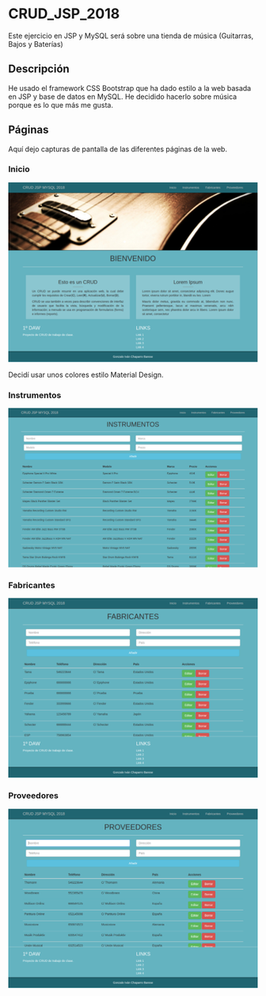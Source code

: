 # CRUD_JSP_2018

Este ejercicio en JSP y MySQL será sobre una tienda de música (Guitarras, Bajos y Baterías)



## Descripción

He usado el framework CSS Bootstrap que ha dado estilo a la web basada en JSP y base de datos en MySQL.
He decidido hacerlo sobre música porque es lo que más me gusta.



## Páginas

Aquí dejo capturas de pantalla de las diferentes páginas de la web.



### Inicio

<img src="screenshots/inicio.png" width="650px">

Decidí usar unos colores estilo Material Design.


### Instrumentos

<img src="screenshots/instrumentos.png" width="650px">


### Fabricantes

<img src="screenshots/fabricantes.png" width="650px">


### Proveedores

<img src="screenshots/proveedores.png" width="650px">
